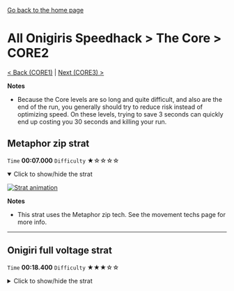 [Go back to the home page](https://github.com/Doublevil/scbspeedrun)

# All Onigiris Speedhack > The Core > CORE2

[< Back (CORE1)](https://github.com/Doublevil/scbspeedrun/blob/main/levels/arb_sh/CORE/CORE1.md) | [Next (CORE3) >](https://github.com/Doublevil/scbspeedrun/blob/main/levels/arb_sh/CORE/CORE3.md)

**Notes**
- Because the Core levels are so long and quite difficult, and also are the end of the run, you generally should try to reduce risk instead of optimizing speed. On these levels, trying to save 3 seconds can quickly end up costing you 30 seconds and killing your run.

## Metaphor zip strat

`Time` **00:07.000** `Difficulty` ★☆☆☆☆
<details open>
  <summary>Click to show/hide the strat</summary>

  [![Strat animation](https://github.com/Doublevil/scbspeedrun/blob/main/media/levels/CORE/CORE2_MetaphorZip.webp)](https://github.com/Doublevil/scbspeedrun/blob/main/media/levels/CORE/CORE2_MetaphorZip.mp4?raw=true)

  **Notes**
  - This strat uses the Metaphor zip tech. See the movement techs page for more info.
</details>

---
## Onigiri full voltage strat

`Time` **00:18.400** `Difficulty` ★★★☆☆
<details>
  <summary>Click to show/hide the strat</summary>

  [![Strat animation](https://github.com/Doublevil/scbspeedrun/blob/main/media/levels/CORE/CORE2_OnigiriStrat.webp)](https://github.com/Doublevil/scbspeedrun/blob/main/media/levels/CORE/CORE2_OnigiriStrat.mp4?raw=true)
</details>
